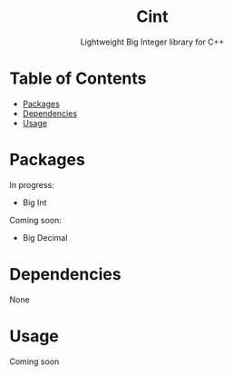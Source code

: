 <h1 align="center">Cint</h1>


<div align="center">
    Lightweight Big Integer library for C++
</div>


# Table of Contents
- [Packages](#packages)
- [Dependencies](#dependencies)
- [Usage](#usage)

# Packages
In progress:
- Big Int

Coming soon:
- Big Decimal 


# Dependencies
None

# Usage
Coming soon
